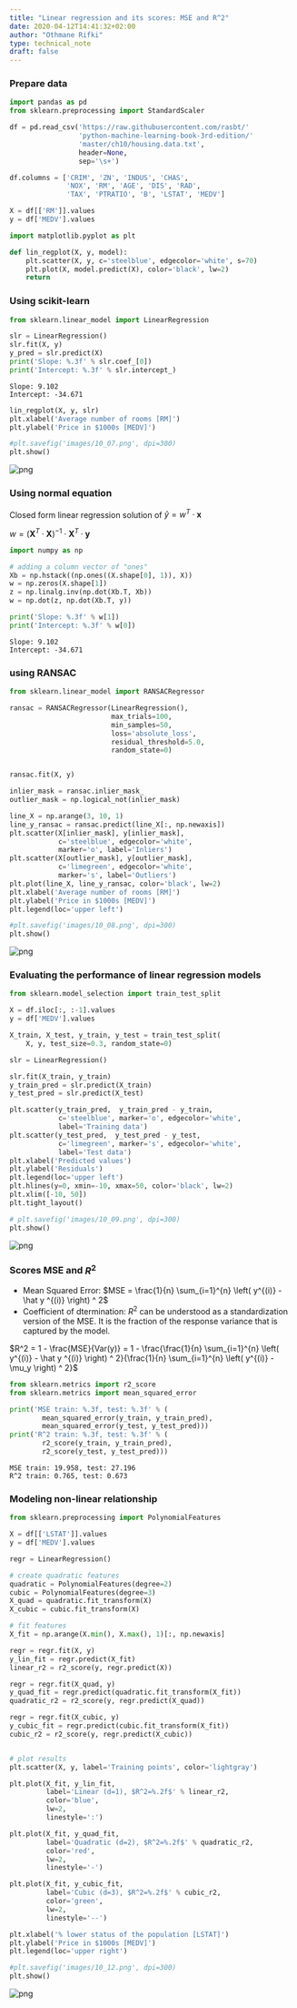 ```yaml
---
title: "Linear regression and its scores: MSE and R^2"
date: 2020-04-12T14:41:32+02:00
author: "Othmane Rifki"
type: technical_note
draft: false
---
```

### Prepare data


```python
import pandas as pd
from sklearn.preprocessing import StandardScaler

df = pd.read_csv('https://raw.githubusercontent.com/rasbt/'
                 'python-machine-learning-book-3rd-edition/'
                 'master/ch10/housing.data.txt',
                 header=None,
                 sep='\s+')

df.columns = ['CRIM', 'ZN', 'INDUS', 'CHAS', 
              'NOX', 'RM', 'AGE', 'DIS', 'RAD', 
              'TAX', 'PTRATIO', 'B', 'LSTAT', 'MEDV']

X = df[['RM']].values
y = df['MEDV'].values
```


```python
import matplotlib.pyplot as plt 

def lin_regplot(X, y, model):
    plt.scatter(X, y, c='steelblue', edgecolor='white', s=70)
    plt.plot(X, model.predict(X), color='black', lw=2)    
    return 
```

### Using scikit-learn


```python
from sklearn.linear_model import LinearRegression

slr = LinearRegression()
slr.fit(X, y)
y_pred = slr.predict(X)
print('Slope: %.3f' % slr.coef_[0])
print('Intercept: %.3f' % slr.intercept_)
```

    Slope: 9.102
    Intercept: -34.671



```python
lin_regplot(X, y, slr)
plt.xlabel('Average number of rooms [RM]')
plt.ylabel('Price in $1000s [MEDV]')

#plt.savefig('images/10_07.png', dpi=300)
plt.show()
```


![png](linear_regression_6_0.png)


### Using normal equation

Closed form linear regression solution of $\hat{y} = w^T \cdot \textbf{x}$ 

$w = (\textbf{X}^T \cdot \textbf{X})^{-1} \cdot \textbf{X}^T \cdot \textbf{y}$



```python
import numpy as np

# adding a column vector of "ones"
Xb = np.hstack((np.ones((X.shape[0], 1)), X))
w = np.zeros(X.shape[1])
z = np.linalg.inv(np.dot(Xb.T, Xb))
w = np.dot(z, np.dot(Xb.T, y))

print('Slope: %.3f' % w[1])
print('Intercept: %.3f' % w[0])
```

    Slope: 9.102
    Intercept: -34.671


### using RANSAC


```python
from sklearn.linear_model import RANSACRegressor

ransac = RANSACRegressor(LinearRegression(), 
                         max_trials=100, 
                         min_samples=50, 
                         loss='absolute_loss', 
                         residual_threshold=5.0, 
                         random_state=0)


ransac.fit(X, y)

inlier_mask = ransac.inlier_mask_
outlier_mask = np.logical_not(inlier_mask)

line_X = np.arange(3, 10, 1)
line_y_ransac = ransac.predict(line_X[:, np.newaxis])
plt.scatter(X[inlier_mask], y[inlier_mask],
            c='steelblue', edgecolor='white', 
            marker='o', label='Inliers')
plt.scatter(X[outlier_mask], y[outlier_mask],
            c='limegreen', edgecolor='white', 
            marker='s', label='Outliers')
plt.plot(line_X, line_y_ransac, color='black', lw=2)   
plt.xlabel('Average number of rooms [RM]')
plt.ylabel('Price in $1000s [MEDV]')
plt.legend(loc='upper left')

#plt.savefig('images/10_08.png', dpi=300)
plt.show()
```


![png](linear_regression_10_0.png)


### Evaluating the performance of linear regression models


```python
from sklearn.model_selection import train_test_split

X = df.iloc[:, :-1].values
y = df['MEDV'].values

X_train, X_test, y_train, y_test = train_test_split(
    X, y, test_size=0.3, random_state=0)

slr = LinearRegression()

slr.fit(X_train, y_train)
y_train_pred = slr.predict(X_train)
y_test_pred = slr.predict(X_test)
```


```python
plt.scatter(y_train_pred,  y_train_pred - y_train,
            c='steelblue', marker='o', edgecolor='white',
            label='Training data')
plt.scatter(y_test_pred,  y_test_pred - y_test,
            c='limegreen', marker='s', edgecolor='white',
            label='Test data')
plt.xlabel('Predicted values')
plt.ylabel('Residuals')
plt.legend(loc='upper left')
plt.hlines(y=0, xmin=-10, xmax=50, color='black', lw=2)
plt.xlim([-10, 50])
plt.tight_layout()

# plt.savefig('images/10_09.png', dpi=300)
plt.show()
```


![png](linear_regression_13_0.png)


### Scores MSE and $R^2$ 

* Mean Squared Error: $MSE = \frac{1}{n} \sum_{i=1}^{n} \left( y^{(i)} - \hat y ^{(i)} \right) ^ 2$
* Coefficient of dtermination: $R^2$ can be understood as a standardization version of the MSE. It is the fraction of the response variance that is captured by the model.

$R^2 = 1 - \frac{MSE}{Var(y)}  = 1 - \frac{\frac{1}{n} \sum_{i=1}^{n} \left( y^{(i)} - \hat y ^{(i)} \right) ^ 2}{\frac{1}{n} \sum_{i=1}^{n} \left( y^{(i)} - \mu_y \right) ^ 2}$




```python
from sklearn.metrics import r2_score
from sklearn.metrics import mean_squared_error

print('MSE train: %.3f, test: %.3f' % (
        mean_squared_error(y_train, y_train_pred),
        mean_squared_error(y_test, y_test_pred)))
print('R^2 train: %.3f, test: %.3f' % (
        r2_score(y_train, y_train_pred),
        r2_score(y_test, y_test_pred)))
```

    MSE train: 19.958, test: 27.196
    R^2 train: 0.765, test: 0.673


### Modeling non-linear relationship


```python
from sklearn.preprocessing import PolynomialFeatures

X = df[['LSTAT']].values
y = df['MEDV'].values

regr = LinearRegression()

# create quadratic features
quadratic = PolynomialFeatures(degree=2)
cubic = PolynomialFeatures(degree=3)
X_quad = quadratic.fit_transform(X)
X_cubic = cubic.fit_transform(X)

# fit features
X_fit = np.arange(X.min(), X.max(), 1)[:, np.newaxis]

regr = regr.fit(X, y)
y_lin_fit = regr.predict(X_fit)
linear_r2 = r2_score(y, regr.predict(X))

regr = regr.fit(X_quad, y)
y_quad_fit = regr.predict(quadratic.fit_transform(X_fit))
quadratic_r2 = r2_score(y, regr.predict(X_quad))

regr = regr.fit(X_cubic, y)
y_cubic_fit = regr.predict(cubic.fit_transform(X_fit))
cubic_r2 = r2_score(y, regr.predict(X_cubic))


# plot results
plt.scatter(X, y, label='Training points', color='lightgray')

plt.plot(X_fit, y_lin_fit, 
         label='Linear (d=1), $R^2=%.2f$' % linear_r2, 
         color='blue', 
         lw=2, 
         linestyle=':')

plt.plot(X_fit, y_quad_fit, 
         label='Quadratic (d=2), $R^2=%.2f$' % quadratic_r2,
         color='red', 
         lw=2,
         linestyle='-')

plt.plot(X_fit, y_cubic_fit, 
         label='Cubic (d=3), $R^2=%.2f$' % cubic_r2,
         color='green', 
         lw=2, 
         linestyle='--')

plt.xlabel('% lower status of the population [LSTAT]')
plt.ylabel('Price in $1000s [MEDV]')
plt.legend(loc='upper right')

#plt.savefig('images/10_12.png', dpi=300)
plt.show()
```


![png](linear_regression_17_0.png)

